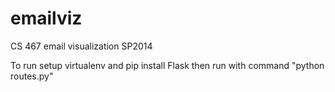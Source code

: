 emailviz
========

CS 467 email visualization SP2014

To run setup virtualenv and pip install Flask then run with command "python routes.py"
